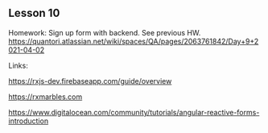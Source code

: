 
## Lesson 10 

Homework: Sign up form with backend. See previous HW. https://quantori.atlassian.net/wiki/spaces/QA/pages/2063761842/Day+9+2021-04-02

Links:

https://rxjs-dev.firebaseapp.com/guide/overview

https://rxmarbles.com

https://www.digitalocean.com/community/tutorials/angular-reactive-forms-introduction